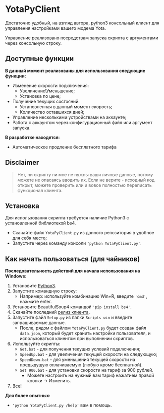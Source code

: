# YotaPyClient

Достаточно удобный, на взгляд автора, python3 консольный клиент для управления настройками вашего модема Yota.

Управление реализовано посредствам запуска скрипта с аргументами через консольную строку.

## Доступные функции

**В данный момент реализованы для использования следующие функции:**

- Изменение скорости подключения:
    - Увеличение\Уменьшение;
    - Установка по цене;
- Получение текущих состояний:
    - Установленная в данный момент скорость;
    - Количество оставшихся дней;
- Управление несколькими устройствами на аккаунте;
- Работа с аккаунтом через конфигурационный файл или аргумент запуска.

**В разработке находятся:**

- Автоматическое продление бесплатного тарифа

## Disclaimer

> Нет, ни скрипту ни мне не нужны ваши личные данные, потому можете не опасаясь вводить их. Если не верите - исходный код открыт, можете проверить или и вовсе полностью переписать функционал клиента.

## Установка

Для использования скрипта требуется наличие Python3 с установленной библиотекой bs4.

- Cкачайте файл `YotaPyClient.py` из данного репозитория в удобное для себя место;
- Запустите через команду консоли `'python YotaPyClient.py'`.

## Как начать пользоваться (для чайников)

**Последовательность действий для начала использования на Windows:**

1. Установите [Python3](https://www.python.org/ftp/python/3.8.3/python-3.8.3-amd64-webinstall.exe).
2. Запустите командную строку:
    - Например: используйте комбинацию Win+R, введите `'cmd'`, нажмите enter.
3. Установите BeautifulSoup4 командой `'pip install bs4'`.
4. Скачайте последний [релиз клиента](https://github.com/Lex-alur/YotaPyClient/releases/download/1.3/YotaPyClient_ver1.3.zip).
5. Запустите файл `Setup.py` из папки `Scripts win` и введите запрашиваемые данные.
    - После, рядом с файлом `YotaPyClient.py` будет создан файл `data.json`, который будет хранить настройки пользователя, и использоваться клиентом при выполнении скриптов.
6. Используйте скрипты:
    - `Get.bat` - для получения текущих условий подключения;
    - `SpeedUp.bat` - для увеличения текущей скорости на следующую;
    - `SpeedDown.bat` - для уменьшения текущей скорости на предыдущую оплачиваемую (любую кроме бесплатной).
    - `Set 900.bat` - для установки скорости на тариф за 900 рублей.
        - Можете настроить на нужный вам тариф нажатием правой кнопки → Изменить.
7. Все!

**Для более опытных:**

- `'python YotaPyClient.py /help'` вам в помощь.
